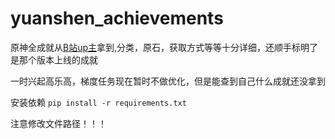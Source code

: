 # yuanshen_achievements
原神全成就从[B站up主](https://www.bilibili.com/read/cv28477797/?jump_opus=1)拿到,分类，原石，获取方式等等十分详细，还顺手标明了是那个版本上线的成就

一时兴起高乐高，梯度任务现在暂时不做优化，但是能查到自己什么成就还没拿到

安装依赖  `pip install -r requirements.txt `

注意修改文件路径！！！

